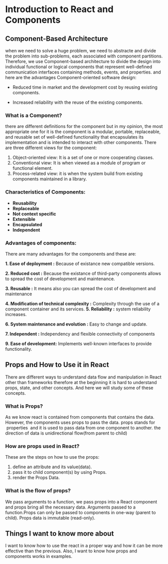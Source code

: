 # Introduction to React and Components



## Component-Based Architecture

when we need to solve a huge problem, we need to abstracte and divide the problem into sub-problems, each associated with component partitions. Therefore, we use Component-based architecture to divide the design into individual functional or logical components that represent well-defined communication interfaces containing methods, events, and properties. and here are the advantages Component-oriented software design:

* Reduced time in market and the development cost by reusing existing components.

* Increased reliability with the reuse of the existing components.


### What is a Component?

there are different definitions for the component but in my opinion, the most appropriate one for it is the component is a modular, portable, replaceable, and reusable set of well-defined functionality that encapsulates its implementation and is intended to interact with other components. There are three different views for the component:

1. Object-oriented view: It is a set of one or more cooperating classes.
2. Conventional view: It is when viewed as a module of program or functional element.
3. Process-related view: it is when the system build from existing components maintained in a library.

### Characteristics of Components:

* **Reusability**
* **Replaceable** 
* **Not context specific**
* **Extensible**
* **Encapsulated**
* **Independent**

### Advantages of components:

There are many advantages for the components and these are:

**1. Ease of deployment :** Because of existance new compatible versions.

**2. Reduced cost :** Because the existance of third-party components allows to spread the cost of development and maintenance.


**3. Reusable :** It means  also you can spread the cost of development and maintenance

**4. Modification of technical complexity :** Complexity through the use of a component container and its services.
**5. Reliability :** system reliability increases.

**6. System maintenance and evolution :** Easy to change and update.

**7. Independent :** Independency and flexible connectivity of components

**9. Ease of development:** Implements well-known interfaces to provide functionality.




## Props and How to Use it in React

There are different ways to understand data flow and manipulation in React other than frameworks therefore at the beginning it is hard to understand props, state, and other concepts. And here we will study some of these concepts.


### What is Props?

As we know react is contained from components that contains the data. However, the components uses props to pass the data. props stands for  properties  and it is used to pass data from one component to another. the direction of data is unidirectional flow(from parent to child)

### How are props used in React?

These are the steps on how to use the props:

1. define an attribute and its value(data).
2. pass it to child component(s) by using Props.
3. render the Props Data.


### What is the flow of props?

We pass arguments to a function, we pass props into a React component and props bring all the necessary data.
Arguments passed to a function.Props can only be passed to components in one-way (parent to child).
Props data is immutable (read-only).


## Things I want to know more about

I want to know how to use the react in a proper way and how it can be more effective than the previous. Also, I want to know how props and components works in examples.


